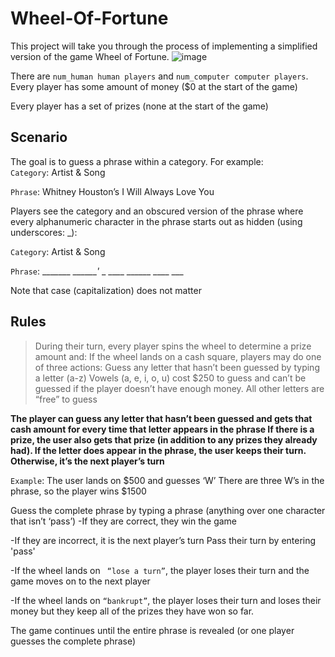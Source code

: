 # Wheel-Of-Fortune

This project will take you through the process of implementing a simplified version of the game Wheel of Fortune. 
![image](https://user-images.githubusercontent.com/73738414/140862258-8c236076-09a1-4201-a886-5fc706563b5b.png)

There are `num_human human players` and `num_computer computer players`.
Every player has some amount of money ($0 at the start of the game)

Every player has a set of prizes (none at the start of the game)

## Scenario
The goal is to guess a phrase within a category. For example: <br>
`Category`: Artist & Song

`Phrase`: Whitney Houston’s I Will Always Love You

Players see the category and an obscured version of the phrase where every alphanumeric character in the phrase starts out as hidden (using underscores: _):

`Category`: Artist & Song

`Phrase`: _______ _______'_ _ ____ ______ ____ ___

Note that case (capitalization) does not matter

## Rules
> During their turn, every player spins the wheel to determine a prize amount and:</span>
> If the wheel lands on a cash square, players may do one of three actions:
> Guess any letter that hasn’t been guessed by typing a letter (a-z)
> Vowels (a, e, i, o, u) cost $250 to guess and can’t be guessed if the player doesn’t have enough money. All other letters are “free” to guess

**The player can guess any letter that hasn’t been guessed and gets that cash amount for every time that letter appears in the phrase If there is a prize,
the user also gets that prize (in addition to any prizes they already had). If the letter does appear in the phrase, the user keeps their turn. 
Otherwise, it’s the next player’s turn**

`Example`: The user lands on $500 and guesses ‘W’
There are three W’s in the phrase, so the player wins $1500

Guess the complete phrase by typing a phrase (anything over one character that isn’t ‘pass’)
-If they are correct, they win the game

-If they are incorrect, it is the next player’s turn Pass their turn by entering 'pass'

-If the wheel lands on ` “lose a turn”`, the player loses their turn and the game moves on to the next player

-If the wheel lands on `“bankrupt”`, the player loses their turn and loses their money but they keep all of the prizes they have won so far.

The game continues until the entire phrase is revealed (or one player guesses the complete phrase)
